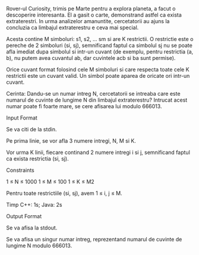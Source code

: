 Rover-ul Curiosity, trimis pe Marte pentru a explora planeta, a facut o descoperire interesanta.
El a gasit o carte, demonstrand astfel ca exista extraterestri. In urma analizelor amanuntite, cercetatorii
au ajuns la concluzia ca limbajul extraterestru e ceva mai special.

Acesta contine M simboluri: s1, s2, … sm si are K restrictii. O restrictie este o pereche de 2 simboluri (si, sj), 
semnificand faptul ca simbolul sj nu se poate afla imediat dupa simbolul si intr-un cuvant (de exemplu, pentru 
restrictia (a, b), nu putem avea cuvantul ab, dar cuvintele acb si ba sunt permise).

Orice cuvant format folosind cele M simboluri si care respecta toate cele K restrictii
este un cuvant valid. Un simbol poate aparea de oricate ori intr-un cuvant.

Cerinta: Dandu-se un numar intreg N, cercetatorii se intreaba care este numarul de cuvinte de lungime N din limbajul
extraterestru? Intrucat acest numar poate fi foarte mare, se cere afisarea lui modulo 666013.

Input Format

Se va citi de la stdin.

Pe prima linie, se vor afla 3 numere intregi, N, M si K.

Vor urma K linii, fiecare continand 2 numere intregi i si j, semnificand faptul ca exista restrictia (si, sj).

Constraints

1 ≤ N ≤ 1000
1 ≤ M ≤ 100
1 ≤ K ≤ M2

Pentru toate restrictiile (si, sj), avem 1 ≤ i, j ≤ M.

Timp C++: 1s; Java: 2s

Output Format

Se va afisa la stdout.

Se va afisa un singur numar intreg, reprezentand numarul de cuvinte de lungime N modulo 666013.
